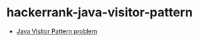 # hackerrank-java-visitor-pattern
* [Java Visitor Pattern problem](https://www.hackerrank.com/challenges/java-vistor-pattern/problem)
